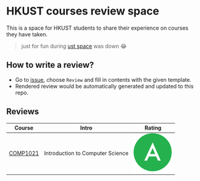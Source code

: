 # HKUST courses review space

This is a space for HKUST students to share their experience on courses they have taken.

> just for fun during [ust space](https://ust.space/) was down 😂

## How to write a review?

* Go to [issue](https://github.com/GLGDLY/HKUST_courses_space/issues/new/choose), choose `Review` and fill in contents with the given template. 
* Rendered review would be automatically generated and updated to this repo.

## Reviews

<!-- BEGIN INPUT -->
| Course | Intro | Rating |
| --------- | --------- | --------- |
| [COMP1021](./reviews/COMP1021) | Introduction to Computer Science | ![](./images/A.svg) |


<!-- END INPUT -->
